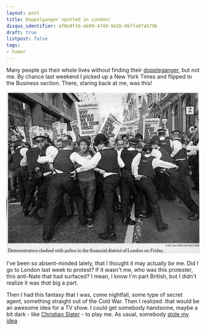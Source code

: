 ```yaml
---
layout: post
title: Doppelganger spotted in London!
disqus_identifier: af0e9f16-eb99-4749-9426-06ffa97a579b
draft: true
listpost: false
tags:
- humor
---
```

Many people go their whole lives without finding their [doppleganger](http://www.answers.com/doppelganger "look it up!"), but not me. By chance last weekend I picked up a New York Times and flipped to the Business section. There, staring back at me, was this!
<!--more-->
<p class="center">
  <a href="images/nytimes-doppelganger.jpg"><img
    class="size-medium aligncenter" title="My doppelganger... we ARE related!"
      src="images/nytimes-doppelganger.jpg" alt="Nate's doppelganger"></a></p>

I've been so absent-minded lately, that I thought it may actually _be_ me. Did I go to London last week to protest? If it wasn't me, who was this protester, this anti-Nate that had surfaced? I mean, I know I'm part British, but I didn't realize it was _that_ big a part.

Then I had this fantasy that I was, come nightfall, some type of secret agent, something straight out of the Cold War. Then I realized: that would be an awesome idea for a TV show. I could get somebody handsome, maybe a bit dark - like
[Christian Slater](http://crime.about.com/od/famousdiduno/ig/celebrity_mugshots/slaterchristian.htm "ok maybe not THAT dark") - to play me. As usual, somebody
[stole my idea](http://www.nbc.com/My_Own_Worst_Enemy/ "Sponsored by Chevy?")
